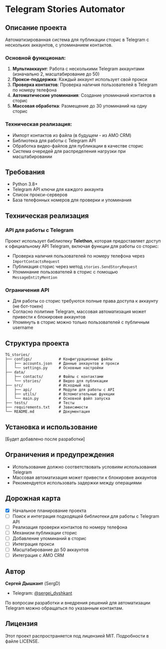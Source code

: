 # Telegram Stories Automator

## Описание проекта
Автоматизированная система для публикации сторис в Telegram с нескольких аккаунтов, с упоминанием контактов.

### Основной функционал:
1. **Мультиаккаунт**: Работа с несколькими Telegram аккаунтами (изначально 2, масштабирование до 50)
2. **Прокси-поддержка**: Каждый аккаунт использует свой прокси
3. **Проверка контактов**: Проверка наличия пользователей в Telegram по номеру телефона
4. **Автоматические упоминания**: Создание упоминаний контактов в сторис
5. **Массовая обработка**: Размещение до 30 упоминаний на одну сторис

### Техническая реализация:
- Импорт контактов из файла (в будущем - из AMO CRM)
- Библиотека для работы с Telegram API
- Обработка видео-файлов для публикации в качестве сторис
- Система очередей для распределения нагрузки при масштабировании

## Требования
- Python 3.8+
- Telegram API ключи для каждого аккаунта
- Список прокси-серверов
- База телефонных номеров для проверки и упоминания

## Техническая реализация
### API для работы с Telegram
Проект использует библиотеку **Telethon**, которая предоставляет доступ к официальному API Telegram, включая функции для работы со сторис:
- Проверка наличия пользователей по номеру телефона через `ImportContactsRequest`
- Публикация сторис через метод `stories.SendStoryRequest`
- Упоминание пользователей в сторис с помощью `MessageEntityMention`

### Ограничения API
- Для работы со сторис требуются полные права доступа к аккаунту (не бот-токен)
- Согласно политике Telegram, массовая автоматизация может привести к блокировке аккаунтов
- Упомянуть в сторис можно только пользователей с публичным username

## Структура проекта
```
TG_stories/
├── configs/            # Конфигурационные файлы
│   ├── accounts.json   # Данные аккаунтов и прокси
│   └── settings.py     # Основные настройки
├── data/               
│   ├── contacts/       # Файлы с контактами
│   └── stories/        # Видео для публикации
├── src/                # Исходный код
│   ├── api/            # Модули для работы с API
│   ├── utils/          # Вспомогательные функции
│   └── main.py         # Основной файл запуска
├── tests/              # Тесты
├── requirements.txt    # Зависимости
└── README.md           # Документация
```

## Установка и использование
[Будет добавлено после разработки]

## Ограничения и предупреждения
- Использование должно соответствовать условиям использования Telegram
- Массовая автоматизация может привести к блокировке аккаунтов
- Рекомендуется использовать задержки между операциями

## Дорожная карта
- [x] Начальное планирование проекта
- [ ] Поиск и интеграция подходящей библиотеки для работы с Telegram API
- [ ] Реализация проверки контактов по номеру телефона
- [ ] Механизм публикации сторис
- [ ] Добавление упоминаний в сторис
- [ ] Интеграция прокси
- [ ] Масштабирование до 50 аккаунтов
- [ ] Интеграция с AMO CRM

## Автор

**Сергей Дышкант** (SergD)
- Telegram: [@sergei_dyshkant](https://t.me/sergei_dyshkant)

По вопросам разработки и внедрения решений для автоматизации Telegram можно обращаться по указанным контактам.

## Лицензия

Этот проект распространяется под лицензией MIT. Подробности в файле LICENSE.

